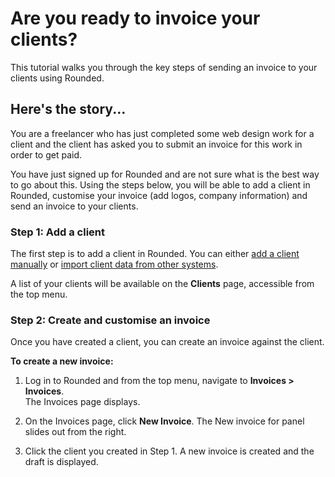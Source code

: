# Are you ready to invoice your clients?
 
This tutorial walks you through the key steps of sending an invoice to your clients using Rounded.

## Here's the story...

You are a freelancer who has just completed some web design work for a client and the client has asked you to submit an invoice for this work in order to get paid. 
 
You have just signed up for Rounded and are not sure what is the best way to go about this. Using the steps below, you will be able to add a client in Rounded, customise your invoice (add logos, company information) and send an invoice to your clients.

### Step 1: Add a client

The first step is to add a client in Rounded. You can either [add a client manually](/clients/can-i-add-clients-manually.md) or [import client data from other systems](/clients/how-do-i-import-client-data-from-external-systems.md). 

A list of your clients will be available on the **Clients** page, accessible from the top menu.

### Step 2: Create and customise an invoice

Once you have created a client, you can create an invoice against the client. 

**To create a new invoice:**

1) Log in to Rounded and from the top menu, navigate to **Invoices &gt; Invoices**.  
  The Invoices page displays.

2) On the Invoices page, click **New Invoice**.
The New invoice for panel slides out from the right. 

3) Click the client you created in Step 1.
A new invoice is created and the draft is displayed.  
